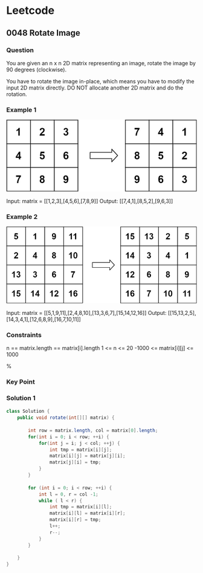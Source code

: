 # Leetcode

## 0048 Rotate Image

### Question

You are given an n x n 2D matrix representing an image, rotate the image by 90 degrees (clockwise).

You have to rotate the image in-place, which means you have to modify the input 2D matrix directly. DO NOT allocate another 2D matrix and do the rotation.

### Example 1

![picture 3](../images/7ca4ac25275a778e23d10bd127c3145f99be8dbecb466107fd746c6aad574e6d.png)  

Input: matrix = [[1,2,3],[4,5,6],[7,8,9]]
Output: [[7,4,1],[8,5,2],[9,6,3]]

### Example 2

![picture 4](../images/54f8eaf6a35da543a4968b71dc5cbe33836384ba4e8ad4b4efa2a5cf9618d62f.png)  

Input: matrix = [[5,1,9,11],[2,4,8,10],[13,3,6,7],[15,14,12,16]]
Output: [[15,13,2,5],[14,3,4,1],[12,6,8,9],[16,7,10,11]]

### Constraints

n == matrix.length == matrix[i].length
1 <= n <= 20
-1000 <= matrix[i][j] <= 1000

%

### Key Point

### Solution 1

```java
class Solution {
    public void rotate(int[][] matrix) {
        
        int row = matrix.length, col = matrix[0].length; 
        for(int i = 0; i < row; ++i) {
            for(int j = i; j < col; ++j) {
                int tmp = matrix[i][j];
                matrix[i][j] = matrix[j][i];
                matrix[j][i] = tmp;
            }
        }

        for (int i = 0; i < row; ++i) {
            int l = 0, r = col -1;
            while ( l < r) {
                int tmp = matrix[i][l];
                matrix[i][l] = matrix[i][r];
                matrix[i][r] = tmp;
                l++;
                r--;
            }
        }

    }
}
```
